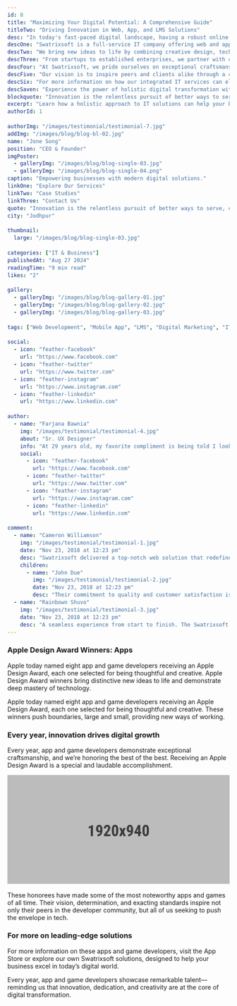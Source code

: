 ```yaml
---
id: 8
title: "Maximizing Your Digital Potential: A Comprehensive Guide"
titleTwo: "Driving Innovation in Web, App, and LMS Solutions"
desc: "In today's fast-paced digital landscape, having a robust online presence is crucial for sustained success."
descOne: "Swatrixsoft is a full-service IT company offering web and app development, LMS platforms, and targeted digital marketing strategies to help businesses thrive."
descTwo: "We bring new ideas to life by combining creative design, technical expertise, and a deep understanding of modern technology stacks. Our solutions are thoughtful, secure, and scalable."
descThree: "From startups to established enterprises, we partner with clients across the globe to deliver impactful digital experiences that transform how they operate and engage with users."
descFour: "At Swatrixsoft, we pride ourselves on exceptional craftsmanship, ensuring each project is driven by innovation and strategic alignment with your goals."
descFive: "Our vision is to inspire peers and clients alike through a commitment to excellence. By pushing boundaries, we deliver solutions that stand out in a crowded market."
descSix: "For more information on how our integrated IT services can elevate your business, explore our solutions page or reach out to our expert team."
descSaven: "Experience the power of holistic digital transformation with Swatrixsoft—where technology meets creativity to fuel your growth."
blockquote: "Innovation is the relentless pursuit of better ways to serve, connect, and inspire."
excerpt: "Learn how a holistic approach to IT solutions can help your business stand out and achieve sustained success."
authorId: 1

authorImg: "/images/testimonial/testimonial-7.jpg"
addImg: "/images/blog/blog-bl-02.jpg"
name: "Jone Song"
position: "CEO & Founder"
imgPoster:
  - galleryImg: "/images/blog/blog-single-03.jpg"
  - galleryImg: "/images/blog/blog-single-04.png"
caption: "Empowering businesses with modern digital solutions."
linkOne: "Explore Our Services"
linkTwo: "Case Studies"
linkThree: "Contact Us"
quote: "Innovation is the relentless pursuit of better ways to serve, connect, and inspire."
city: "Jodhpur"

thumbnail:
  large: "/images/blog/blog-single-03.jpg"

categories: ["IT & Business"]
publishedAt: "Aug 27 2024"
readingTime: "9 min read"
likes: "2"

gallery:
  - galleryImg: "/images/blog/blog-gallery-01.jpg"
  - galleryImg: "/images/blog/blog-gallery-02.jpg"
  - galleryImg: "/images/blog/blog-gallery-03.jpg"

tags: ["Web Development", "Mobile App", "LMS", "Digital Marketing", "IT Solutions", "Innovation"]

social:
  - icon: "feather-facebook"
    url: "https://www.facebook.com"
  - icon: "feather-twitter"
    url: "https://www.twitter.com"
  - icon: "feather-instagram"
    url: "https://www.instagram.com"
  - icon: "feather-linkedin"
    url: "https://www.linkedin.com"

author:
  - name: "Farjana Bawnia"
    img: "/images/testimonial/testimonial-4.jpg"
    about: "Sr. UX Designer"
    info: "At 29 years old, my favorite compliment is being told I look like my mom—embracing my roots while forging a modern design path."
    social:
      - icon: "feather-facebook"
        url: "https://www.facebook.com"
      - icon: "feather-twitter"
        url: "https://www.twitter.com"
      - icon: "feather-instagram"
        url: "https://www.instagram.com"
      - icon: "feather-linkedin"
        url: "https://www.linkedin.com"

comment:
  - name: "Cameron Williamson"
    img: "/images/testimonial/testimonial-1.jpg"
    date: "Nov 23, 2018 at 12:23 pm"
    desc: "Swatrixsoft delivered a top-notch web solution that redefined our online presence. Their innovative approach truly sets them apart."
    children:
      - name: "John Due"
        img: "/images/testimonial/testimonial-2.jpg"
        date: "Nov 23, 2018 at 12:23 pm"
        desc: "Their commitment to quality and customer satisfaction is evident in every interaction. Highly recommended!"
  - name: "Rainbown Shuvo"
    img: "/images/testimonial/testimonial-3.jpg"
    date: "Nov 23, 2018 at 12:23 pm"
    desc: "A seamless experience from start to finish. The Swatrixsoft team’s expertise in modern tech stacks made all the difference."
---
```


### Apple Design Award Winners: Apps

Apple today named eight app and game developers receiving an Apple Design Award, each one selected for being thoughtful and creative. Apple Design Award winners bring distinctive new ideas to life and demonstrate deep mastery of technology.

Apple today named eight app and game developers receiving an Apple Design Award, each one selected for being thoughtful and creative. These winners push boundaries, large and small, providing new ways of working.

### Every year, innovation drives digital growth

Every year, app and game developers demonstrate exceptional craftsmanship, and we’re honoring the best of the best. Receiving an Apple Design Award is a special and laudable accomplishment.

<img src="/public/images/blog/blog-bl-02.jpg" alt="Blog Images" class="alignwide mb--30"/>

These honorees have made some of the most noteworthy apps and games of all time. Their vision, determination, and exacting standards inspire not only their peers in the developer community, but all of us seeking to push the envelope in tech.

### For more on leading-edge solutions

For more information on these apps and game developers, visit the App Store or explore our own Swatrixsoft solutions, designed to help your business excel in today’s digital world.

Every year, app and game developers showcase remarkable talent—reminding us that innovation, dedication, and creativity are at the core of digital transformation.

